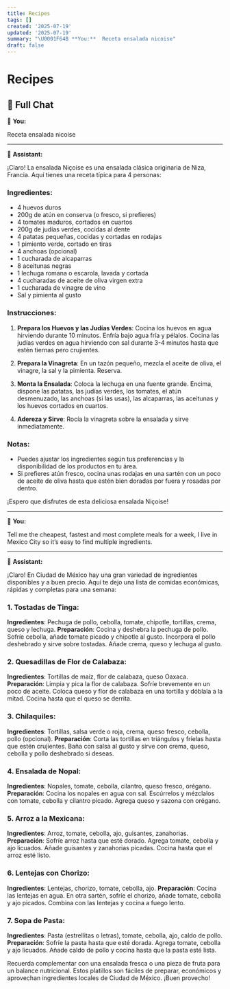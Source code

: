 ```yaml
---
title: Recipes
tags: []
created: '2025-07-19'
updated: '2025-07-19'
summary: "\U0001F64B **You:**  Receta ensalada nicoise"
draft: false
---
```


# Recipes

## 🧠 Full Chat

🙋 **You:**

Receta ensalada nicoise

---

🤖 **Assistant:**

¡Claro! La ensalada Niçoise es una ensalada clásica originaria de Niza, Francia. Aquí tienes una receta típica para 4 personas:

### Ingredientes:
- 4 huevos duros
- 200g de atún en conserva (o fresco, si prefieres)
- 4 tomates maduros, cortados en cuartos
- 200g de judías verdes, cocidas al dente
- 4 patatas pequeñas, cocidas y cortadas en rodajas
- 1 pimiento verde, cortado en tiras
- 4 anchoas (opcional)
- 1 cucharada de alcaparras
- 8 aceitunas negras
- 1 lechuga romana o escarola, lavada y cortada
- 4 cucharadas de aceite de oliva virgen extra
- 1 cucharada de vinagre de vino
- Sal y pimienta al gusto

### Instrucciones:

1. **Prepara los Huevos y las Judías Verdes**: Cocina los huevos en agua hirviendo durante 10 minutos. Enfría bajo agua fría y pélalos. Cocina las judías verdes en agua hirviendo con sal durante 3-4 minutos hasta que estén tiernas pero crujientes.

2. **Prepara la Vinagreta**: En un tazón pequeño, mezcla el aceite de oliva, el vinagre, la sal y la pimienta. Reserva.

3. **Monta la Ensalada**: Coloca la lechuga en una fuente grande. Encima, dispone las patatas, las judías verdes, los tomates, el atún desmenuzado, las anchoas (si las usas), las alcaparras, las aceitunas y los huevos cortados en cuartos.

4. **Adereza y Sirve**: Rocía la vinagreta sobre la ensalada y sirve inmediatamente.

### Notas:

- Puedes ajustar los ingredientes según tus preferencias y la disponibilidad de los productos en tu área.
- Si prefieres atún fresco, cocina unas rodajas en una sartén con un poco de aceite de oliva hasta que estén bien doradas por fuera y rosadas por dentro.

¡Espero que disfrutes de esta deliciosa ensalada Niçoise!

---

🙋 **You:**

Tell me the cheapest, fastest and most complete meals for a week, I live in Mexico City so it’s easy to find multiple ingredients.

---

🤖 **Assistant:**

¡Claro! En Ciudad de México hay una gran variedad de ingredientes disponibles y a buen precio. Aquí te dejo una lista de comidas económicas, rápidas y completas para una semana:

### 1. **Tostadas de Tinga**:
**Ingredientes**: Pechuga de pollo, cebolla, tomate, chipotle, tortillas, crema, queso y lechuga.
**Preparación**: Cocina y deshebra la pechuga de pollo. Sofríe cebolla, añade tomate picado y chipotle al gusto. Incorpora el pollo deshebrado y sirve sobre tostadas. Añade crema, queso y lechuga al gusto.

### 2. **Quesadillas de Flor de Calabaza**:
**Ingredientes**: Tortillas de maíz, flor de calabaza, queso Oaxaca.
**Preparación**: Limpia y pica la flor de calabaza. Sofríe brevemente en un poco de aceite. Coloca queso y flor de calabaza en una tortilla y dóblala a la mitad. Cocina hasta que el queso se derrita.

### 3. **Chilaquiles**:
**Ingredientes**: Tortillas, salsa verde o roja, crema, queso fresco, cebolla, pollo (opcional).
**Preparación**: Corta las tortillas en triángulos y fríelas hasta que estén crujientes. Baña con salsa al gusto y sirve con crema, queso, cebolla y pollo deshebrado si deseas.

### 4. **Ensalada de Nopal**:
**Ingredientes**: Nopales, tomate, cebolla, cilantro, queso fresco, orégano.
**Preparación**: Cocina los nopales en agua con sal. Escúrrelos y mézclalos con tomate, cebolla y cilantro picado. Agrega queso y sazona con orégano.

### 5. **Arroz a la Mexicana**:
**Ingredientes**: Arroz, tomate, cebolla, ajo, guisantes, zanahorias.
**Preparación**: Sofríe arroz hasta que esté dorado. Agrega tomate, cebolla y ajo licuados. Añade guisantes y zanahorias picadas. Cocina hasta que el arroz esté listo.

### 6. **Lentejas con Chorizo**:
**Ingredientes**: Lentejas, chorizo, tomate, cebolla, ajo.
**Preparación**: Cocina las lentejas en agua. En otra sartén, sofríe el chorizo, añade tomate, cebolla y ajo picados. Combina con las lentejas y cocina a fuego lento.

### 7. **Sopa de Pasta**:
**Ingredientes**: Pasta (estrellitas o letras), tomate, cebolla, ajo, caldo de pollo.
**Preparación**: Sofríe la pasta hasta que esté dorada. Agrega tomate, cebolla y ajo licuados. Añade caldo de pollo y cocina hasta que la pasta esté lista.

Recuerda complementar con una ensalada fresca o una pieza de fruta para un balance nutricional. Estos platillos son fáciles de preparar, económicos y aprovechan ingredientes locales de Ciudad de México. ¡Buen provecho!